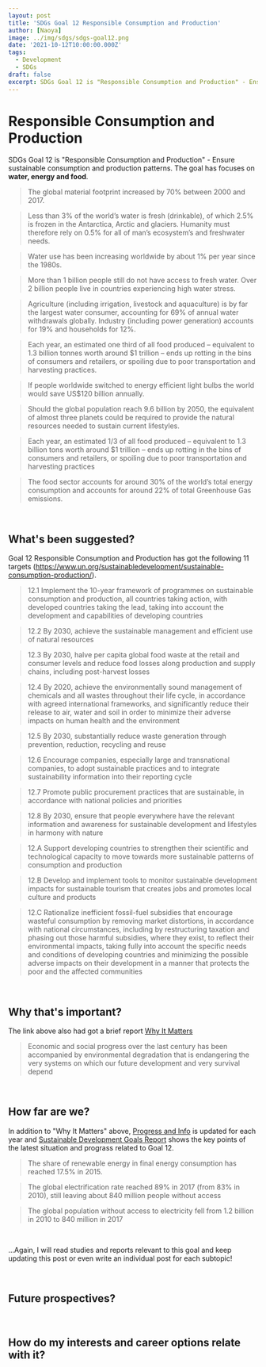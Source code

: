 ```yaml
---
layout: post
title: 'SDGs Goal 12 Responsible Consumption and Production'
author: [Naoya]
image: ../img/sdgs/sdgs-goal12.png
date: '2021-10-12T10:00:00.000Z'
tags:
  - Development
  - SDGs
draft: false
excerpt: SDGs Goal 12 is "Responsible Consumption and Production" - Ensure sustainable consumption and production patterns
---
```


# Responsible Consumption and Production

SDGs Goal 12 is "Responsible Consumption and Production" - Ensure sustainable consumption and production patterns. The goal has focuses on **water, energy and food**.

> The global material footprint increased by 70% between 2000 and 2017.

> Less than 3% of the world’s water is fresh (drinkable), of which 2.5% is frozen in the Antarctica, Arctic and glaciers. Humanity must therefore rely on 0.5% for all of man’s ecosystem’s and freshwater needs.

> Water use has been increasing worldwide by about 1% per year since the 1980s.

> More than 1 billion people still do not have access to fresh water. Over 2 billion people live in countries experiencing high water stress.

> Agriculture (including irrigation, livestock and aquaculture) is by far the largest water consumer, accounting for 69% of annual water withdrawals globally. Industry (including power generation) accounts for 19% and households for 12%.

> Each year, an estimated one third of all food produced – equivalent to 1.3 billion tonnes worth around $1 trillion – ends up rotting in the bins of consumers and retailers, or spoiling due to poor transportation and harvesting practices.

> If people worldwide switched to energy efficient light bulbs the world would save US$120 billion annually.

> Should the global population reach 9.6 billion by 2050, the equivalent of almost three planets could be required to provide the natural resources needed to sustain current lifestyles.

> Each year, an estimated 1/3 of all food produced – equivalent to 1.3 billion tons worth around $1 trillion – ends up rotting in the bins of consumers and retailers, or spoiling due to poor transportation and harvesting practices

> The food sector accounts for around 30% of the world’s total energy consumption and accounts for around 22% of total Greenhouse Gas emissions.

<br>

## What's been suggested?

Goal 12 Responsible Consumption and Production has got the following 11 targets (https://www.un.org/sustainabledevelopment/sustainable-consumption-production/).

> 12.1 Implement the 10-year framework of programmes on sustainable consumption and production, all countries taking action, with developed countries taking the lead, taking into account the development and capabilities of developing countries

> 12.2 By 2030, achieve the sustainable management and efficient use of natural resources

> 12.3 By 2030, halve per capita global food waste at the retail and consumer levels and reduce food losses along production and supply chains, including post-harvest losses

> 12.4 By 2020, achieve the environmentally sound management of chemicals and all wastes throughout their life cycle, in accordance with agreed international frameworks, and significantly reduce their release to air, water and soil in order to minimize their adverse impacts on human health and the environment

> 12.5 By 2030, substantially reduce waste generation through prevention, reduction, recycling and reuse

> 12.6 Encourage companies, especially large and transnational companies, to adopt sustainable practices and to integrate sustainability information into their reporting cycle

> 12.7 Promote public procurement practices that are sustainable, in accordance with national policies and priorities

> 12.8 By 2030, ensure that people everywhere have the relevant information and awareness for sustainable development and lifestyles in harmony with nature

> 12.A Support developing countries to strengthen their scientific and technological capacity to move towards more sustainable patterns of consumption and production

> 12.B Develop and implement tools to monitor sustainable development impacts for sustainable tourism that creates jobs and promotes local culture and products

> 12.C Rationalize inefficient fossil-fuel subsidies that encourage wasteful consumption by removing market distortions, in accordance with national circumstances, including by restructuring taxation and phasing out those harmful subsidies, where they exist, to reflect their environmental impacts, taking fully into account the specific needs and conditions of developing countries and minimizing the possible adverse impacts on their development in a manner that protects the poor and the affected communities

<br>

## Why that's important?

The link above also had got a brief report [Why It Matters](https://www.un.org/sustainabledevelopment/wp-content/uploads/2019/07/12_Why-It-Matters-2020.pdf)

> Economic and social progress over the last century has been accompanied by environmental degradation that is endangering the very systems on which our future development and very survival depend

<br>

## How far are we?

In addition to "Why It Matters" above, [Progress and Info](https://sdgs.un.org/goals/goal12) is updated for each year and [Sustainable Development Goals Report](https://unstats.un.org/sdgs/report/2021/goal-12/) shows the key points of the latest situation and prograss related to Goal 12.

> The share of renewable energy in final energy consumption has reached 17.5% in 2015.

> The global electrification rate reached 89% in 2017 (from 83% in 2010), still leaving about 840 million people without access

> The global population without access to electricity fell from 1.2 billion in 2010 to 840 million in 2017

<br>

...Again, I will read studies and reports relevant to this goal and keep updating this post or even write an individual post for each subtopic!

<br>

## Future prospectives?

<br>

## How do my interests and career options relate with it?

<br>
